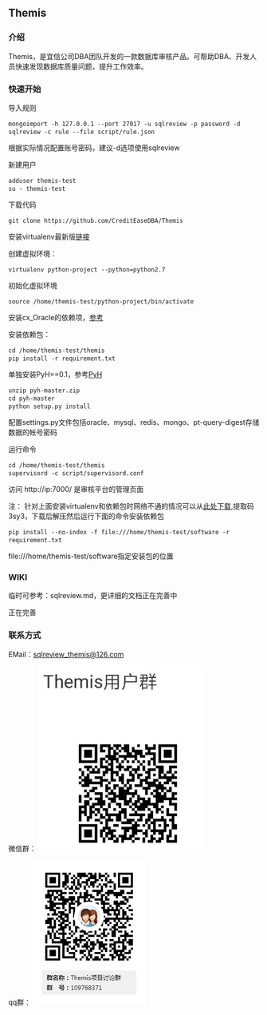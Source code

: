 ## Themis 

### 介绍

Themis，是宜信公司DBA团队开发的一款数据库审核产品。可帮助DBA、开发人员快速发现数据库质量问题，提升工作效率。


### 快速开始  

导入规则

    mongoimport -h 127.0.0.1 --port 27017 -u sqlreview -p password -d sqlreview -c rule --file script/rule.json
根据实际情况配置账号密码，建议-d选项使用sqlreview

新建用户

    adduser themis-test
    su - themis-test

下载代码

    git clone https://github.com/CreditEaseDBA/Themis

安装virtualenv最新版[链接](https://pypi.python.org/simple/virtualenv/)

创建虚拟环境：

    virtualenv python-project --python=python2.7

初始化虚拟环境

    source /home/themis-test/python-project/bin/activate

安装cx_Oracle的依赖项，[参考](http://www.jianshu.com/p/pKz5K7)

安装依赖包：
    
    cd /home/themis-test/themis
    pip install -r requirement.txt

单独安装PyH==0.1，参考[PyH](https://github.com/hanxiaomax/pyh)

    unzip pyh-master.zip
    cd pyh-master
    python setup.py install


配置settings.py文件包括oracle、mysql、redis、mongo、pt-query-digest存储数据的帐号密码


运行命令

    cd /home/themis-test/themis
    supervisord -c script/supervisord.conf

访问 http://ip:7000/ 是审核平台的管理页面

注：
针对上面安装virtualenv和依赖包时网络不通的情况可以从[此处下载](https://pan.baidu.com/s/1o7AIWlG),提取码 3sy3，下载后解压然后运行下面的命令安装依赖包

    pip install --no-index -f file:///home/themis-test/software -r requirement.txt

file:///home/themis-test/software指定安装包的位置

### WIKI
临时可参考：sqlreview.md，更详细的文档正在完善中  

正在完善

### 联系方式

EMail：sqlreview_themis@126.com

微信群：
![微信](data/img/weixin.png)

qq群：
![qq](data/img/qq.png)
